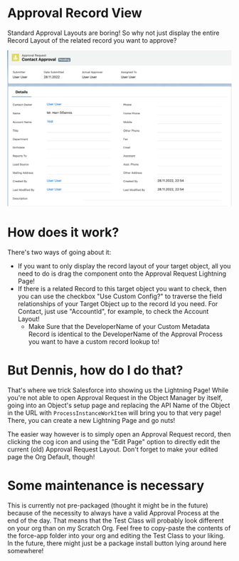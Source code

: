 # Approval Record View

Standard Approval Layouts are boring! So why not just display the entire Record Layout of the related record you want to approve?

<img src="https://github.com/dschibster/approval-record-view/blob/master/resources/screenshot.jpg?raw=true"/>

# How does it work?

There's two ways of going about it:

* If you want to only display the record layout of your target object, all you need to do is drag the component onto the Approval Request Lightning Page!
* If there is a related Record to this target object you want to check, then you can use the checkbox "Use Custom Config?" to traverse the field relationships of your Target Object up to the record Id you need. For Contact, just use "AccountId", for example, to check the Account Layout!
  * Make Sure that the DeveloperName of your Custom Metadata Record is identical to the DeveloperName of the Approval Process you want to have a custom record lookup to! 
  
# But Dennis, how do I do that?

That's where we trick Salesforce into showing us the Lightning Page! While you're not able to open Approval Request in the Object Manager by itself, going into an Object's setup page and replacing the API Name of the Object in the URL with `ProcessInstanceWorkItem` will bring you to that very page! There, you can create a new Lightning Page and go nuts!

The easier way however is to simply open an Approval Request record, then clicking the cog icon and using the "Edit Page" option to directly edit the current (old) Approval Request Layout. Don't forget to make your edited page the Org Default, though!

# Some maintenance is necessary

This is currently not pre-packaged (thought it might be in the future) because of the necessity to always have a valid Approval Process at the end of the day. That means that the Test Class will probably look different on your org than on my Scratch Org. Feel free to copy-paste the contents of the force-app folder into your org and editing the Test Class to your liking. In the future, there might just be a package install button lying around here somewhere!
